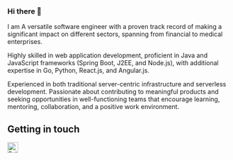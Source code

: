 ### Hi there 👋

I am A versatile software engineer with a proven track record of making a significant impact on different sectors, spanning from financial to medical enterprises.

Highly skilled in web application development, proficient in Java and JavaScript frameworks (Spring Boot, J2EE, and Node.js), with additional expertise in Go, Python, React.js, and Angular.js. 

Experienced in both traditional server-centric infrastructure and serverless development. Passionate about contributing to meaningful products and seeking opportunities in well-functioning teams that encourage learning, mentoring, collaboration, and a positive work environment.

<h2>Getting in touch</h2>
<a href="https://www.linkedin.com/in/muluken-solomon-9277b3118/" title="Follow me on LinkedIn" rel="nofollow">
<img width="24" alt="Follow me on LinkedIn" src="https://raw.githubusercontent.com/trekhleb/trekhleb/master/assets/icons/linkedin.svg" style="max-width: 100%;">
</a>
